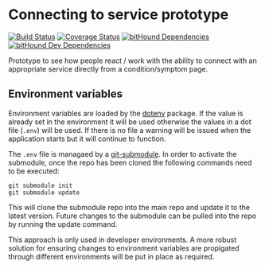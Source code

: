# Connecting to service prototype
[![Build Status](https://travis-ci.org/nhsalpha/connecting-to-services-hack-day.svg?branch=master)](https://travis-ci.org/nhsalpha/connecting-to-services-hack-day)
[![Coverage Status](https://coveralls.io/repos/github/nhsalpha/connecting-to-services-hack-day/badge.svg?branch=master)](https://coveralls.io/github/nhsalpha/connecting-to-services-hack-day?branch=master)
[![bitHound Dependencies](https://www.bithound.io/github/nhsalpha/connecting-to-services-hack-day/badges/dependencies.svg)](https://www.bithound.io/github/nhsalpha/connecting-to-services-hack-day/master/dependencies/npm)
[![bitHound Dev Dependencies](https://www.bithound.io/github/nhsalpha/connecting-to-services-hack-day/badges/devDependencies.svg)](https://www.bithound.io/github/nhsalpha/connecting-to-services-hack-day/master/dependencies/npm)

Prototype to see how people react / work with the ability to connect with an
appropriate service directly from a condition/symptom page.

## Environment variables

Environment variables are loaded by the
[dotenv](https://www.npmjs.com/package/dotenv) package. If the value is already
set in the environment it will be used otherwise the values in a dot file (`.env`)
will be used. If there is no file a warning will be issued when the application
starts but it will continue to function.

The `.env` file is managaed by a
[git-submodule](https://git-scm.com/docs/git-submodule). In order to activate
the submodule, once the repo has been cloned the following commands need
to be executed:

```
git submodule init
git submodule update
```

This will clone the submodule repo into the main repo and update it to the
latest version. Future changes to the submodule can be pulled into the repo
by running the update command.

This approach is only used in developer environments. A more robust solution
for ensuring changes to environment variables are propigated through different
environments will be put in place as required.
